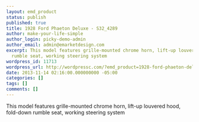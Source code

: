 ```yaml
---
layout: emd_product
status: publish
published: true
title: 1928 Ford Phaeton Deluxe - S32_4289
author: make-your-life-simple
author_login: picky-demo-admin
author_email: admin@emarketdesign.com
excerpt: This model features grille-mounted chrome horn, lift-up louvered hood, fold-down
  rumble seat, working steering system
wordpress_id: 11713
wordpress_url: http://wordpressc.com/?emd_product=1928-ford-phaeton-deluxe
date: 2013-11-14 02:16:00.000000000 -05:00
categories: []
tags: []
comments: []
---
```

This model features grille-mounted chrome horn, lift-up louvered hood, fold-down rumble seat, working steering system

